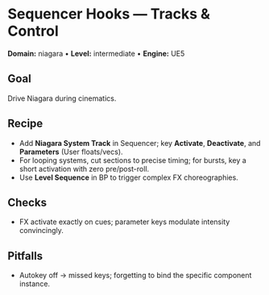 # Sequencer Hooks — Tracks & Control
**Domain:** niagara • **Level:** intermediate • **Engine:** UE5

## Goal
Drive Niagara during cinematics.

## Recipe
- Add **Niagara System Track** in Sequencer; key **Activate**, **Deactivate**, and **Parameters** (User floats/vecs).
- For looping systems, cut sections to precise timing; for bursts, key a short activation with zero pre/post-roll.
- Use **Level Sequence** in BP to trigger complex FX choreographies.

## Checks
- FX activate exactly on cues; parameter keys modulate intensity convincingly.

## Pitfalls
- Autokey off → missed keys; forgetting to bind the specific component instance.
